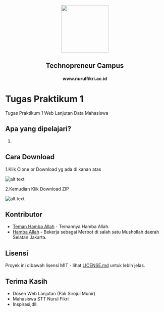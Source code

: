 <p align="center"><a href="www.nurulfikri.ac.id" target="_blank"><img height="150"src="http://abraincode.id/img/logo-sttnf.png"></a></p>

<div align="center">
<h2>Technopreneur Campus</h2>
<h4>www.nurulfikri.ac.id</h4>
</div>

# Tugas Praktikum 1

Tugas Praktikum 1 Web Lanjutan Data Mahasiswa

## Apa yang dipelajari?

1.

## Cara Download

1.Klik Clone or Download yg ada di kanan atas

![alt text](https://github.com/abraincode/abraincode.github.io/blob/master/img/clone.PNG "Klik Download")

2.Kemudian Klik Download ZIP 

![alt text](https://github.com/abraincode/abraincode.github.io/blob/master/img/clone2.PNG "Download ZIP")


## Kontributor
* [Teman Hamba Allah](http://www.github.com/isfaaghyth) - Temannya Hamba Allah.
* [Hamba Allah](http://www.github.com/dhimasanb) - Bekerja sebagai Merbot di salah satu Mushollah daerah Selatan Jakarta.

## Lisensi

Proyek ini dibawah lisensi MIT - lihat [LICENSE.md](LICENSE.md) untuk lebih jelas.

## Terima Kasih

* Dosen Web Lanjutan (Pak Sirojul Munir)
* Mahasiswa STT Nurul Fikri
* Inspirasi,dll.
